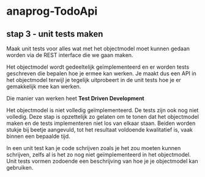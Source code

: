 # anaprog-TodoApi

 ## stap 3 - unit tests maken

 Maak unit tests voor alles wat met het objectmodel moet kunnen gedaan worden via de REST interface die we gaan maken.

 Het objectmodel wordt gedeeltelijk geïmplementeerd en er worden tests geschreven die bepalen hoe je ermee kan werken. Je maakt dus een API in het objectmodel terwijl je tegelijk uitprobeert in de unit tests hoe je er gemakkelijk mee kan werken.

 Die manier van werken heet **Test Driven Development**

 Het objectmodel is niet volledig geïmplementeerd. De tests zijn ook nog niet volledig. Deze stap is opzettelijk zo gelaten om te tonen dat het objectmodel maken en de tests implementeren niet los van elkaar staan.
 Beiden worden stukje bij beetje aangevuld, tot het resultaat voldoende kwalitatief is, vaak binnen een bepaalde tijd.

 In een unit test kan je code schrijven zoals je het zou moeten kunnen schrijven, zelfs al is het zo nog niet geïmplementeerd in het objectmodel.
 Unit tests vormen zodoende een beschrijving van hoe je je objectmodel kan gebruiken.
